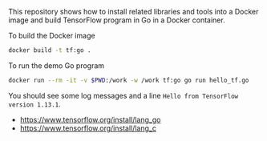 This repository shows how to install related libraries and tools into a Docker image and build TensorFlow program in Go in a Docker container.

To build the Docker image

```bash
docker build -t tf:go .
```

To run the demo Go program

```bash
docker run --rm -it -v $PWD:/work -w /work tf:go go run hello_tf.go
```

You should see some log messages and a line `Hello from TensorFlow version 1.13.1`.

- https://www.tensorflow.org/install/lang_go
- https://www.tensorflow.org/install/lang_c
